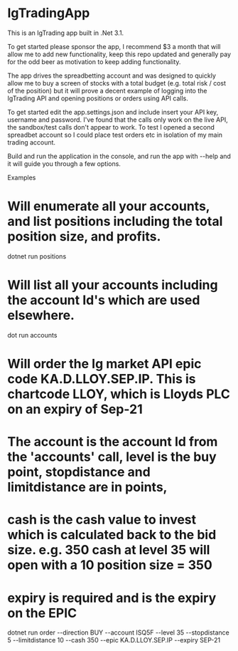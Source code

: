 # IgTradingApp
This is an IgTrading app built in .Net 3.1. 

To get started please sponsor the app, I recommend $3 a month that will allow me to add new functionality, keep this repo updated 
and generally pay for the odd beer as motivation to keep adding functionality. 

The app drives the spreadbetting account and was designed to quickly allow me to buy a screen of stocks with a total budget (e.g. total risk / cost of the position)
but it will prove a decent example of logging into the IgTrading API and opening positions or orders using API calls. 

To get started edit the app.settings.json and include insert your API key, username and password. I've found that the calls only work on the live API, the sandbox/test
calls don't appear to work. To test I opened a second spreadbet account so I could place test orders etc in isolation of my main trading account. 

Build and run the application in the console, and run the app with --help and it will guide you through a few options. 

Examples 

# Will enumerate all your accounts, and list positions including the total position size, and profits. 
dotnet run positions

# Will list all your accounts including the account Id's which are used elsewhere. 
dot run accounts 

# Will order the Ig market API epic code KA.D.LLOY.SEP.IP. This is chartcode LLOY, which is Lloyds PLC on an expiry of Sep-21
# The account is the account Id from the 'accounts' call, level is the buy point, stopdistance and limitdistance are in points,
# cash is the cash value to invest which is calculated back to the bid size. e.g. 350 cash at level 35 will open with a 10 position size = 350 
# expiry is required and is the expiry on the EPIC
dotnet run order --direction BUY --account ISQ5F --level 35 --stopdistance 5 --limitdistance 10 --cash 350 --epic KA.D.LLOY.SEP.IP --expiry SEP-21
